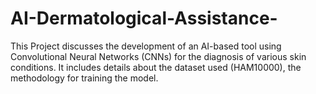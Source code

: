 # AI-Dermatological-Assistance-
This Project discusses the development of an AI-based tool using Convolutional Neural Networks (CNNs) for the diagnosis of various skin conditions. It includes details about the dataset used (HAM10000), the methodology for training the model.
